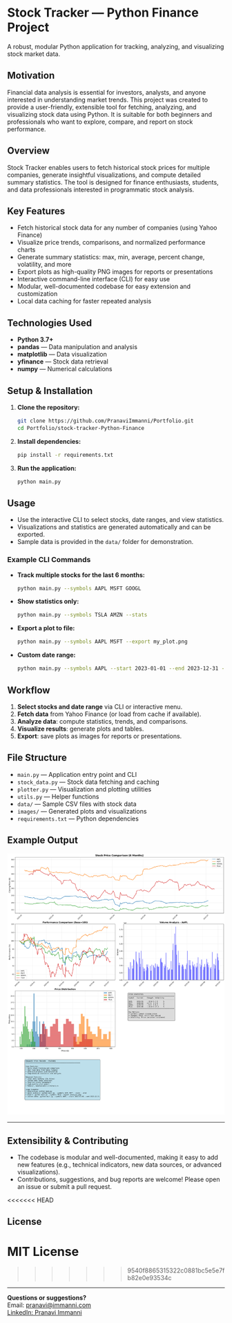 # Stock Tracker — Python Finance Project

A robust, modular Python application for tracking, analyzing, and visualizing stock market data.

## Motivation
Financial data analysis is essential for investors, analysts, and anyone interested in understanding market trends. This project was created to provide a user-friendly, extensible tool for fetching, analyzing, and visualizing stock data using Python. It is suitable for both beginners and professionals who want to explore, compare, and report on stock performance.

## Overview
Stock Tracker enables users to fetch historical stock prices for multiple companies, generate insightful visualizations, and compute detailed summary statistics. The tool is designed for finance enthusiasts, students, and data professionals interested in programmatic stock analysis.

## Key Features
- Fetch historical stock data for any number of companies (using Yahoo Finance)
- Visualize price trends, comparisons, and normalized performance charts
- Generate summary statistics: max, min, average, percent change, volatility, and more
- Export plots as high-quality PNG images for reports or presentations
- Interactive command-line interface (CLI) for easy use
- Modular, well-documented codebase for easy extension and customization
- Local data caching for faster repeated analysis

## Technologies Used
- **Python 3.7+**
- **pandas** — Data manipulation and analysis
- **matplotlib** — Data visualization
- **yfinance** — Stock data retrieval
- **numpy** — Numerical calculations

## Setup & Installation
1. **Clone the repository:**
   ```bash
   git clone https://github.com/PranaviImmanni/Portfolio.git
   cd Portfolio/stock-tracker-Python-Finance
   ```
2. **Install dependencies:**
   ```bash
   pip install -r requirements.txt
   ```
3. **Run the application:**
   ```bash
   python main.py
   ```

## Usage
- Use the interactive CLI to select stocks, date ranges, and view statistics.
- Visualizations and statistics are generated automatically and can be exported.
- Sample data is provided in the `data/` folder for demonstration.

### Example CLI Commands
- **Track multiple stocks for the last 6 months:**
  ```bash
  python main.py --symbols AAPL MSFT GOOGL
  ```
- **Show statistics only:**
  ```bash
  python main.py --symbols TSLA AMZN --stats
  ```
- **Export a plot to file:**
  ```bash
  python main.py --symbols AAPL MSFT --export my_plot.png
  ```
- **Custom date range:**
  ```bash
  python main.py --symbols AAPL --start 2023-01-01 --end 2023-12-31 --plot
  ```

## Workflow
1. **Select stocks and date range** via CLI or interactive menu.
2. **Fetch data** from Yahoo Finance (or load from cache if available).
3. **Analyze data**: compute statistics, trends, and comparisons.
4. **Visualize results**: generate plots and tables.
5. **Export**: save plots as images for reports or presentations.

## File Structure
- `main.py` — Application entry point and CLI
- `stock_data.py` — Stock data fetching and caching
- `plotter.py` — Visualization and plotting utilities
- `utils.py` — Helper functions
- `data/` — Sample CSV files with stock data
- `images/` — Generated plots and visualizations
- `requirements.txt` — Python dependencies

## Example Output
![Stock Analysis Example](images/stock_analysis.png)

---

## Extensibility & Contributing
- The codebase is modular and well-documented, making it easy to add new features (e.g., technical indicators, new data sources, or advanced visualizations).
- Contributions, suggestions, and bug reports are welcome! Please open an issue or submit a pull request.

<<<<<<< HEAD
## License
MIT License
=======
>>>>>>> 9540f8865315322c0881bc5e5e7fb82e0e93534c

---

**Questions or suggestions?**  
Email: pranavi@immanni.com  
[LinkedIn: Pranavi Immanni](https://www.linkedin.com/in/pranavi-immanni-ab04a823b)
